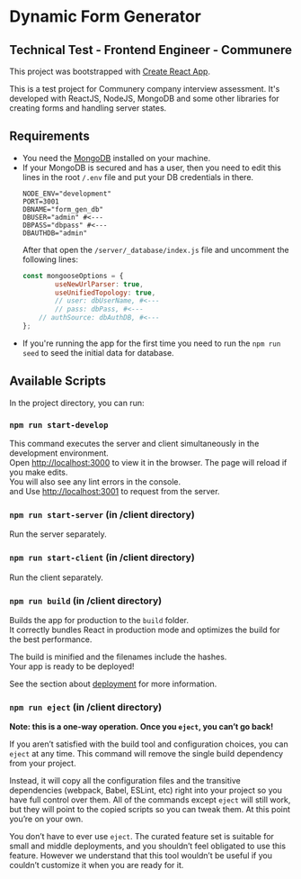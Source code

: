 # Dynamic Form Generator
## Technical Test - Frontend Engineer - Communere

This project was bootstrapped with [Create React App](https://github.com/facebook/create-react-app).

This is a test project for Communery company interview assessment. It's developed with ReactJS, NodeJS, MongoDB and some other libraries for creating forms and handling server states.

## Requirements
 - You need the [MongoDB](https://www.mongodb.com/docs/manual/installation/) installed on your machine.
 - If your MongoDB is secured and has a user, then you need to edit this lines in the root `/.env` file and put your DB credentials in there.
    ```dotenv
    NODE_ENV="development"
    PORT=3001
    DBNAME="form_gen_db"
    DBUSER="admin" #<---
    DBPASS="dbpass" #<---
    DBAUTHDB="admin"
    ```
    After that open the `/server/_database/index.js` file and uncomment the following lines:
    ```javascript
   const mongooseOptions = {
	        useNewUrlParser: true,
	        useUnifiedTopology: true,
	        // user: dbUserName, #<---
	        // pass: dbPass, #<---
        // authSource: dbAuthDB, #<---
    };
   ```
 - If you're running the app for the first time you need to run the `npm run seed` to seed the initial data for database.

## Available Scripts

In the project directory, you can run:

### `npm run start-develop`

This command executes the server and client simultaneously in the development environment.\
Open [http://localhost:3000](http://localhost:3000) to view it in the browser.
The page will reload if you make edits.\
You will also see any lint errors in the console.\
and Use [http://localhost:3001](http://localhost:3001) to request from the server.

### `npm run start-server` (in /client directory)
Run the server separately.

### `npm run start-client` (in /client directory)
Run the client separately.

### `npm run build` (in /client directory)

Builds the app for production to the `build` folder.\
It correctly bundles React in production mode and optimizes the build for the best performance.

The build is minified and the filenames include the hashes.\
Your app is ready to be deployed!

See the section about [deployment](https://facebook.github.io/create-react-app/docs/deployment) for more information.

### `npm run eject` (in /client directory)

**Note: this is a one-way operation. Once you `eject`, you can’t go back!**

If you aren’t satisfied with the build tool and configuration choices, you can `eject` at any time. This command will remove the single build dependency from your project.

Instead, it will copy all the configuration files and the transitive dependencies (webpack, Babel, ESLint, etc) right into your project so you have full control over them. All of the commands except `eject` will still work, but they will point to the copied scripts so you can tweak them. At this point you’re on your own.

You don’t have to ever use `eject`. The curated feature set is suitable for small and middle deployments, and you shouldn’t feel obligated to use this feature. However we understand that this tool wouldn’t be useful if you couldn’t customize it when you are ready for it.
